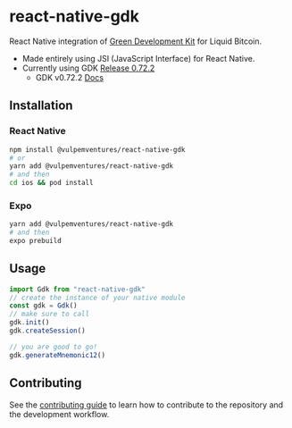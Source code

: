 # react-native-gdk
React Native integration of [Green Development Kit](https://github.com/Blockstream/gdk) for Liquid Bitcoin.
* Made entirely using JSI (JavaScript Interface) for React Native.
* Currently using GDK [Release 0.72.2](https://github.com/Blockstream/gdk/releases/tag/release_0.72.2)
  * GDK v0.72.2 [Docs](https://gdk.readthedocs.io/en/release_0.72.2/)

## Installation
<h3>
  React Native
</h3>

```bash
npm install @vulpemventures/react-native-gdk
# or
yarn add @vulpemventures/react-native-gdk
# and then
cd ios && pod install
```
<h3>
  Expo
</h3>

```bash
yarn add @vulpemventures/react-native-gdk
# and then
expo prebuild
```

## Usage


```js
import Gdk from "react-native-gdk"
// create the instance of your native module
const gdk = Gdk()
// make sure to call
gdk.init()
gdk.createSession()

// you are good to go!
gdk.generateMnemonic12()
```

## Contributing

See the [contributing guide](CONTRIBUTING.md) to learn how to contribute to the repository and the development workflow.
